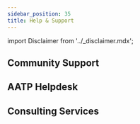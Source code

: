 ```yaml
---
sidebar_position: 35
title: Help & Support
---
```


import Disclaimer from '../\_disclaimer.mdx';

<Disclaimer />

## Community Support


## AATP Helpdesk


## Consulting Services



